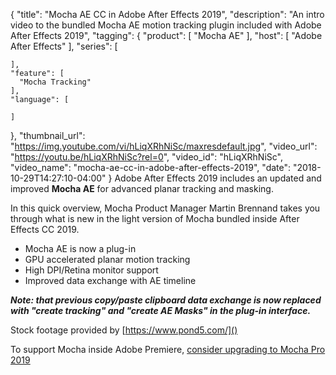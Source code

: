 {
  "title": "Mocha AE CC in Adobe After Effects 2019",
  "description": "An intro video to the bundled Mocha AE motion tracking plugin included with Adobe After Effects 2019",
  "tagging": {
    "product": [
      "Mocha AE"
    ],
    "host": [
      "Adobe After Effects"
    ],
    "series": [

    ],
    "feature": [
      "Mocha Tracking"
    ],
    "language": [

    ]
  },
  "thumbnail_url": "https://img.youtube.com/vi/hLiqXRhNiSc/maxresdefault.jpg",
  "video_url": "https://youtu.be/hLiqXRhNiSc?rel=0",
  "video_id": "hLiqXRhNiSc",
  "video_name": "mocha-ae-cc-in-adobe-after-effects-2019",
  "date": "2018-10-29T14:27:10-04:00"
}
Adobe After Effects 2019 includes an updated and improved **Mocha AE** for advanced planar tracking and masking.

In this quick overview, Mocha Product Manager Martin Brennand takes you through what is new in the light version of Mocha bundled inside After Effects CC 2019.

* Mocha AE is now a plug-in
* GPU accelerated planar motion tracking
* High DPI/Retina monitor support
* Improved data exchange with AE timeline

**_Note: that previous copy/paste clipboard data exchange is now replaced with "create tracking" and "create AE Masks" in the plug-in interface._**

Stock footage provided by [https://www.pond5.com/]()

To support Mocha inside Adobe Premiere, [consider upgrading to Mocha Pro 2019](/products/mocha-pro/ "Upgrade to Mocha Pro")
